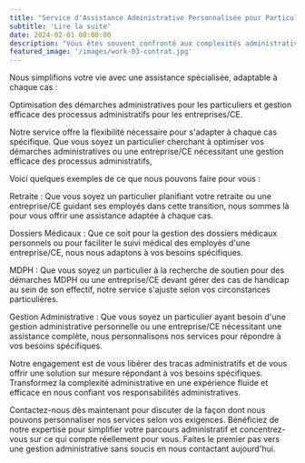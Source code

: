 ```yaml
---
title: "Service d'Assistance Administrative Personnalisée pour Particuliers, Entreprises et Comités d'Entreprise (CE)"
subtitle: 'Lire la suite'
date: 2024-02-01 00:00:00
description: "Vous êtes souvent confronté aux complexités administratives liées à la retraite, aux dossiers médicaux, à la MDPH et à la gestion des documents, que vous soyez particulier, entreprise un CE?" 
featured_image: '/images/work-03-contrat.jpg'
---
```


Nous simplifions votre vie avec une assistance spécialisée, adaptable à chaque cas : 

Optimisation des démarches administratives pour les particuliers et gestion efficace des processus administratifs pour les entreprises/CE.

Notre service offre la flexibilité nécessaire pour s'adapter à chaque cas spécifique. 
Que vous soyez un particulier cherchant à optimiser vos démarches administratives ou une entreprise/CE nécessitant une gestion efficace des processus administratifs, 

Voici quelques exemples de ce que nous pouvons faire pour vous :

Retraite : Que vous soyez un particulier planifiant votre retraite ou une entreprise/CE guidant ses employés dans cette transition, nous sommes là pour vous offrir une assistance adaptée à chaque cas.

Dossiers Médicaux : Que ce soit pour la gestion des dossiers médicaux personnels ou pour faciliter le suivi médical des employés d'une entreprise/CE, nous nous adaptons à vos besoins spécifiques.

MDPH : Que vous soyez un particulier à la recherche de soutien pour des démarches MDPH ou une entreprise/CE devant gérer des cas de handicap au sein de son effectif, notre service s'ajuste selon vos circonstances particulières.

Gestion Administrative : Que vous soyez un particulier ayant besoin d'une gestion administrative personnelle ou une entreprise/CE nécessitant une assistance complète, nous personnalisons nos services pour répondre à vos besoins spécifiques.

Notre engagement est de vous libérer des tracas administratifs et de vous offrir une solution sur mesure répondant à vos besoins spécifiques. Transformez la complexité administrative en une expérience fluide et efficace en nous confiant vos responsabilités administratives.

Contactez-nous dès maintenant pour discuter de la façon dont nous pouvons personnaliser nos services selon vos exigences. Bénéficiez de notre expertise pour simplifier votre parcours administratif et concentrez-vous sur ce qui compte réellement pour vous. Faites le premier pas vers une gestion administrative sans soucis en nous contactant aujourd'hui.


